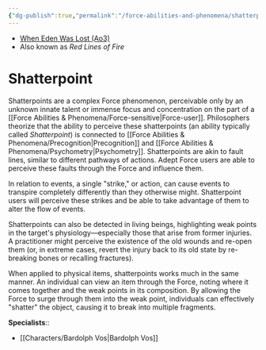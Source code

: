 ```yaml
---
{"dg-publish":true,"permalink":"/force-abilities-and-phenomena/shatterpoint/","tags":["universal","sense","forcepower"],"noteIcon":"saber1"}
---
```


- [When Eden Was Lost (Ao3)](https://archiveofourown.org/works/19334440)
- Also known as *Red Lines of Fire*
# Shatterpoint
Shatterpoints are a complex Force phenomenon, perceivable only by an unknown innate talent or immense focus and concentration on the part of a [[Force Abilities & Phenomena/Force-sensitive\|Force-user]]. Philosophers theorize that the ability to perceive these shatterpoints (an ability typically called *Shatterpoint*) is connected to [[Force Abilities & Phenomena/Precognition\|Precognition]] and [[Force Abilities & Phenomena/Psychometry\|Psychometry]]. Shatterpoints are akin to fault lines, similar to different pathways of actions. Adept Force users are able to perceive these faults through the Force and influence them.

In relation to events, a single "strike," or action, can cause events to transpire completely differently than they otherwise might. Shatterpoint users will perceive these strikes and be able to take advantage of them to alter the flow of events. 

Shatterpoints can also be detected in living beings, highlighting weak points in the target's physiology—especially those that arise from former injuries. A practitioner might perceive the existence of the old wounds and re-open them (or, in extreme cases, revert the injury back to its old state by re-breaking bones or recalling fractures). 

When applied to physical items, shatterpoints works much in the same manner. An individual can view an item through the Force, noting where it comes together and the weak points in its composition. By allowing the Force to surge through them into the weak point, individuals can effectively "shatter" the object, causing it to break into multiple fragments. 

**Specialists**::
- [[Characters/Bardolph Vos\|Bardolph Vos]]
